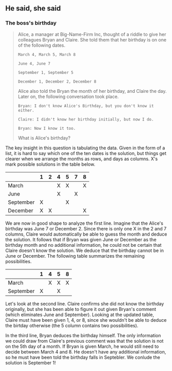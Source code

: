 ## He said, she said

### The boss's birthday

> Alice, a manager at Big-Name-Firm Inc, thought of a riddle to give her colleagues Bryan and Claire. She told them that her birthday is on one of the following dates.
> 
>     March 4, March 5, March 8
> 
>     June 4, June 7
> 
>     September 1, September 5
> 
>     December 1, December 2, December 8
> 
> Alice also told the Bryan the month of her birthday, and Claire the day. Later on, the following conversation took place.
> 
>     Bryan: I don't know Alice's Birthday, but you don't know it either.
> 
>     Claire: I didn't know her birthday initially, but now I do.
> 
>     Bryan: Now I know it too.
> 
> What is Alice's birthday?

The key insight in this question is tabulating the data. Given in the form of a list, it is hard to say which one of the ten dates is the solution, but things get clearer when we arrange the months as rows, and days as columns. X's mark possible solutions in the table below.

|           | 1 | 2 | 4 | 5 | 7 | 8 |
|-----------|:-:|:-:|:-:|:-:|:-:|:-:|
| March     |   |   | X | X |   | X |
| June      |   |   | X |   | X |   |
| September | X |   |   | X |   |   |
| December  | X | X |   |   |   | X |

We are now in good shape to analyze the first line. Imagine that the Alice's birthday was June 7 or December 2. Since there is only one X in the 2 and 7 columns, Claire would automatically be able to guess the month and deduce the solution. It follows that if Bryan was given June or December as the birthday month and no additional information, he could not be certain that Claire doesn't know the solution. We deduce that the birthday cannot be in June or December. The following table summarizes the remaining possibilities.

|           | 1 | 4 | 5 | 8 |
|-----------|:-:|:-:|:-:|:-:|
| March     |   | X | X | X |
| September | X |   | X |   ||

Let's look at the second line. Claire confirms she did not know the birthday originally, but she has been able to figure it out given Bryan's comment (which eliminates June and September). Looking at the updated table, Claire must have been given 1, 4, or 8, since she wouldn't be able to deduce the birtday otherwise (the 5 column contains two possibilities).

In the third line, Bryan deduces the birthday himself. The only information we could draw from Claire's previous comment was that the solution is not on the 5th day of a month. If Bryan is given March, he would still need to decide between March 4 and 8. He doesn't have any additional information, so he must have been told the birthday falls in Septebler. We conlude the solution is September 1!
